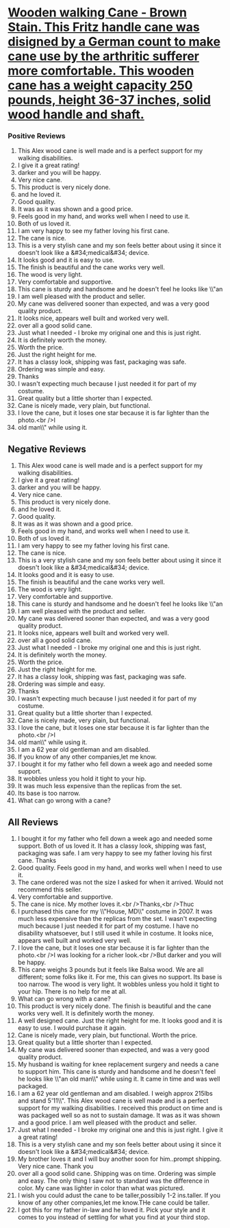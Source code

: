 # [Wooden walking Cane - Brown Stain. This Fritz handle cane was disigned by a German count to make cane use by the arthritic sufferer more comfortable. This wooden cane has a weight capacity 250 pounds, height 36-37 inches, solid wood handle and shaft.](https://products.checkmycream.com/products/Wooden-walking-Cane-Brown-Stain.-This-Fritz-handle-cane-was-disigned-by-a-German-count-to-make-cane-use-by-the-arthritic-sufferer-more-comfortable.-This-wooden-cane-has-a-weight-capacity-250-pounds-height-36-37-inches-solid-wood-handle-and-shaft..html)

### Positive Reviews

<ol>
      <li>This Alex wood cane is well made and is a perfect support for my walking disabilities.  </li>
      <li>I give it a great rating!</li>
      <li>darker and you will be happy.</li>
      <li>Very nice cane.  </li>
      <li>This product is very nicely done.  </li>
      <li>and he loved it.</li>
      <li>Good quality.  </li>
      <li>It was as it was shown and a good price.  </li>
      <li>Feels good in my hand, and works well when I need to use it.</li>
      <li>Both of us loved it.</li>
      <li>I am very happy to see my father loving his first cane.</li>
      <li>The cane is nice.</li>
      <li>This is a very stylish cane and my son feels better about using it since it doesn&#x27;t look like a &amp;#34;medical&amp;#34; device.</li>
      <li>It looks good and it is easy to use.  </li>
      <li>The finish is beautiful and the cane works very well.  </li>
      <li>The wood is very light.  </li>
      <li>Very comfortable and supportive.</li>
      <li>This cane is sturdy and handsome and he doesn&#x27;t feel he looks like \\&quot;an</li>
      <li>I am well pleased with the product and seller.</li>
      <li>My cane was delivered sooner than expected, and was a very good quality product.</li>
      <li>It looks nice, appears well built and worked very well.</li>
      <li>over all a good solid cane.</li>
      <li>Just what I needed - I broke my original one and this is just right.  </li>
      <li>It is definitely worth the money.</li>
      <li>Worth the price.</li>
      <li>Just the right height for me.  </li>
      <li>It has a classy look, shipping was fast, packaging was safe.</li>
      <li>Ordering was simple and easy.</li>
      <li>Thanks</li>
      <li>I wasn&#x27;t expecting much because I just needed it for part of my costume.</li>
      <li>Great quality but a little shorter than I expected.</li>
      <li>Cane is nicely made, very plain, but functional.  </li>
      <li>I love the cane, but it loses one star because it is far lighter than the photo.&lt;br /&gt;I</li>
      <li>old man\\&quot; while using it.</li>
</ol>


<h2>Negative Reviews</h2>
<ol>
<li> This Alex wood cane is well made and is a perfect support for my walking disabilities.  </li>
<li> I give it a great rating!</li>
<li> darker and you will be happy.</li>
<li> Very nice cane.  </li>
<li> This product is very nicely done.  </li>
<li> and he loved it.</li>
<li> Good quality.  </li>
<li> It was as it was shown and a good price.  </li>
<li> Feels good in my hand, and works well when I need to use it.</li>
<li> Both of us loved it.</li>
<li> I am very happy to see my father loving his first cane.</li>
<li> The cane is nice.</li>
<li> This is a very stylish cane and my son feels better about using it since it doesn&#x27;t look like a &amp;#34;medical&amp;#34; device.</li>
<li> It looks good and it is easy to use.  </li>
<li> The finish is beautiful and the cane works very well.  </li>
<li> The wood is very light.  </li>
<li> Very comfortable and supportive.</li>
<li> This cane is sturdy and handsome and he doesn&#x27;t feel he looks like \\&quot;an</li>
<li> I am well pleased with the product and seller.</li>
<li> My cane was delivered sooner than expected, and was a very good quality product.</li>
<li> It looks nice, appears well built and worked very well.</li>
<li> over all a good solid cane.</li>
<li> Just what I needed - I broke my original one and this is just right.  </li>
<li> It is definitely worth the money.</li>
<li> Worth the price.</li>
<li> Just the right height for me.  </li>
<li> It has a classy look, shipping was fast, packaging was safe.</li>
<li> Ordering was simple and easy.</li>
<li> Thanks</li>
<li> I wasn&#x27;t expecting much because I just needed it for part of my costume.</li>
<li> Great quality but a little shorter than I expected.</li>
<li> Cane is nicely made, very plain, but functional.  </li>
<li> I love the cane, but it loses one star because it is far lighter than the photo.&lt;br /&gt;I</li>
<li> old man\\&quot; while using it.</li>
<li> I am a 62 year old gentleman and am disabled.</li>
<li> If you know of any other companies,let me know.</li>
<li> I bought it for my father who fell down a week ago and needed some support.</li>
<li> It wobbles unless you hold it tight to your hip.  </li>
<li> It was much less expensive than the replicas from the set.</li>
<li> Its base is too narrow.  </li>
<li> What can go wrong with a cane?</li>
</ol>

<h2>All Reviews</h2>

<ol>
    <li> I bought it for my father who fell down a week ago and needed some support. Both of us loved it. It has a classy look, shipping was fast, packaging was safe. I am very happy to see my father loving his first cane. Thanks</li>
    <li> Good quality.  Feels good in my hand, and works well when I need to use it.</li>
    <li> The cane ordered was not the size I asked for when it arrived. Would not recommend this seller.</li>
    <li> Very comfortable and supportive.</li>
    <li> The cane is nice. My mother loves it.&lt;br /&gt;Thanks,&lt;br /&gt;Thuc</li>
    <li> I purchased this cane for my \\&quot;House, MD\\&quot; costume in 2007. It was much less expensive than the replicas from the set. I wasn&#x27;t expecting much because I just needed it for part of my costume. I have no disability whatsoever, but I still used it while in costume. It looks nice, appears well built and worked very well.</li>
    <li> I love the cane, but it loses one star because it is far lighter than the photo.&lt;br /&gt;I was looking for a richer look.&lt;br /&gt;But darker and you will be happy.</li>
    <li> This cane weighs 3 pounds but it feels like Balsa wood.  We are all different; some folks like it.  For me, this can gives no support.  Its base is too narrow.  The wood is very light.  It wobbles unless you hold it tight to your hip.  There is no help for me at all.</li>
    <li> What can go wrong with a cane?</li>
    <li> This product is very nicely done.  The finish is beautiful and the cane works very well.  It is definitely worth the money.</li>
    <li> A well designed cane.  Just the right height for me.  It looks good and it is easy to use.  I would purchase it again.</li>
    <li> Cane is nicely made, very plain, but functional.  Worth the price.</li>
    <li> Great quality but a little shorter than I expected.</li>
    <li> My cane was delivered sooner than expected, and was a very good quality product.</li>
    <li> My husband is waiting for knee replacement surgery and needs a cane to support him. This cane is sturdy and handsome and he doesn&#x27;t feel he looks like \\&quot;an old man\\&quot; while using it. It came in time and was well packaged.</li>
    <li> I am a 62 year old gentleman and am disabled. I weigh approx 215lbs and stand 5&#x27;11\\&quot;. This Alex wood cane is well made and is a perfect support for my walking disabilities.  I received this product on time and is was packaged well so as not to sustain damage.  It was as it was shown and a good price.  I am well pleased with the product and seller.</li>
    <li> Just what I needed - I broke my original one and this is just right.  I give it a great rating!</li>
    <li> This is a very stylish cane and my son feels better about using it since it doesn&#x27;t look like a &amp;#34;medical&amp;#34; device.</li>
    <li> My brother loves it and I will buy another soon for him..prompt shipping.  Very nice cane.  Thank you</li>
    <li> over all a good solid cane. Shipping was on time. Ordering was simple and easy. The only thing I saw not to standard was the difference in color. My cane was lighter in color than what was pictured.</li>
    <li> I wish you could adust the cane to be taller,possibily 1-2 ins.taller. If you know of any other companies,let me know.THe cane could be taller.</li>
    <li> I got this for my father in-law and he loved it. Pick your style and it comes to you instead of settling for what you find at your third stop.</li>
</ol>




